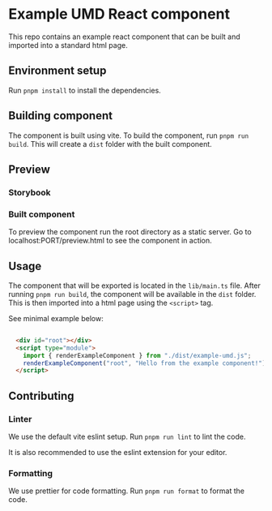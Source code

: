 # Example UMD React component

This repo contains an example react component that can be built and imported into
a standard html page.

## Environment setup

Run `pnpm install` to install the dependencies.

## Building component

The component is built using vite. To build the component, run `pnpm run build`.
This will create a `dist` folder with the built component.

## Preview

### Storybook

### Built component

To preview the component run the root directory as a static server.
Go to localhost:PORT/preview.html to see the component in action.

## Usage

The component that will be exported is located in the `lib/main.ts` file.
After running `pnpm run build`, the component will be available in the `dist` folder.
This is then imported into a html page using the `<script>` tag.

See minimal example below:

```html

  <div id="root"></div>
  <script type="module">
    import { renderExampleComponent } from "./dist/example-umd.js";
    renderExampleComponent("root", "Hello from the example component!");
  </script>
```

## Contributing

### Linter

We use the default vite eslint setup. Run `pnpm run lint` to lint the code.

It is also recommended to use the eslint extension for your editor.

### Formatting

We use prettier for code formatting. Run `pnpm run format` to format the code.
